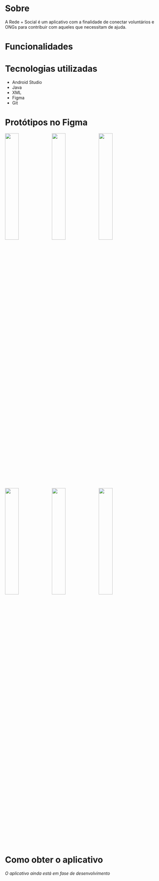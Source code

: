 # Sobre
A Rede + Social é um aplicativo com a finalidade de conectar voluntários e ONGs para contribuir com aqueles que necessitam de ajuda.

# Funcionalidades

# Tecnologias utilizadas
* Android Studio
* Java
* XML
* Figma
* Git

# Protótipos no Figma
<img width= "30%" src="https://github.com/erikhsu08/rede-mais-social-app/assets/111096802/e6da9927-4991-4ca2-ab31-e9995027d79b">
<img width= "30%" src="https://github.com/erikhsu08/rede-mais-social-app/assets/111096802/c4f4d2aa-5538-4b39-b4d3-4c89d8ecdff3">
<img width= "30%" src="https://github.com/erikhsu08/rede-mais-social-app/assets/111096802/ae122432-d05b-41b3-9d5e-8e77ab1ef2cb">
<img width= "30%" src="https://github.com/erikhsu08/rede-mais-social-app/assets/111096802/47d42deb-8538-43b0-b659-78a0d05b014e">
<img width= "30%" src="https://github.com/erikhsu08/rede-mais-social-app/assets/111096802/c2261e8d-fd89-437e-adc4-e6a346bfcd2b">
<img width= "30%" src="https://github.com/erikhsu08/rede-mais-social-app/assets/111096802/cab7fc30-643b-46bb-ba01-1ba12071118d">

# Como obter o aplicativo
_O aplicativo ainda está em fase de desenvolvimento_ 

